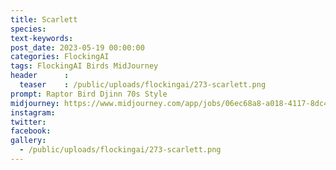 ```yaml
---
title: Scarlett
species: 
text-keywords: 
post_date: 2023-05-19 00:00:00
categories: FlockingAI
tags: FlockingAI Birds MidJourney 
header      :
  teaser    : /public/uploads/flockingai/273-scarlett.png
prompt: Raptor Bird Djinn 70s Style
midjourney: https://www.midjourney.com/app/jobs/06ec68a8-a018-4117-8dc4-cea30581c573
instagram: 
twitter: 
facebook: 
gallery: 
  - /public/uploads/flockingai/273-scarlett.png
---
```


